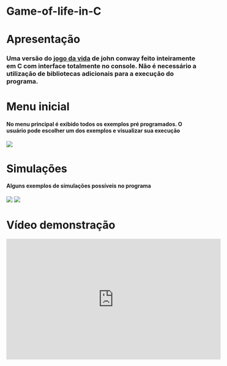 # Game-of-life-in-C

# Apresentação
<h3>
  Uma versão do <a href="https://pt.wikipedia.org/wiki/Jogo_da_vida">jogo da vida</a> de john conway feito inteiramente em C com interface totalmente no console.
  Não é necessário a utilização de bibliotecas adicionais para a execução do programa.
</h3>

# Menu inicial 
<h4>
  No menu principal é exibido todos os exemplos pré programados. O usuário pode escolher um dos exemplos e visualizar sua execução
</h4>
<img src="https://user-images.githubusercontent.com/44413008/110084086-4b695180-7d6e-11eb-976d-caf62b5c0db3.png">

# Simulações
<h4>
  Alguns exemplos de simulações possíveis no programa
</h4>
 <img src="https://user-images.githubusercontent.com/44413008/110087387-58883f80-7d72-11eb-9c5c-2d0f1dff16b6.png">
 <img src="https://user-images.githubusercontent.com/44413008/110087675-b583f580-7d72-11eb-9aae-259d46fe7785.png">
  
# Vídeo demonstração

<iframe width="560" height="315" src="https://www.youtube.com/embed/EwBIiQ26DHk" frameborder="0" allow="accelerometer; autoplay; clipboard-write; encrypted-media; gyroscope; picture-in-picture" allowfullscreen></iframe>
